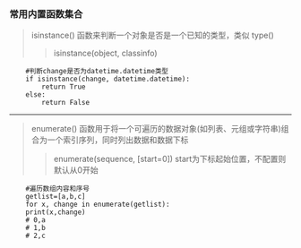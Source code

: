 ### 常用内置函数集合
> isinstance() 函数来判断一个对象是否是一个已知的类型，类似 type()
>>isinstance(object, classinfo)
```
    #判断change是否为datetime.datetime类型
    if isinstance(change, datetime.datetime):
        return True
    else:
        return False
```  
***
> enumerate() 函数用于将一个可遍历的数据对象(如列表、元组或字符串)组合为一个索引序列，同时列出数据和数据下标
>>enumerate(sequence, [start=0])  start为下标起始位置，不配置则默认从0开始
```
    #遍历数组内容和序号
    getlist=[a,b,c]
    for x, change in enumerate(getlist):
    print(x,change)
    # 0,a
    # 1,b
    # 2,c
```